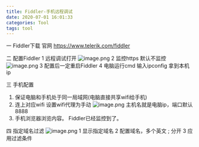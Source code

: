```yaml
---
title: Fiddler-手机远程调试
date: 2020-07-01 16:01:33
categories: Tool
tags: tool
---
```


<meta name="referrer" content="no-referrer" />


一 Fiddler下载 
官网 https://www.telerik.com/fiddler

二 配置Fiddler
1 远程调试打开
![image.png](https://upload-images.jianshu.io/upload_images/2803682-b40c8c21349a98fc.png?imageMogr2/auto-orient/strip%7CimageView2/2/w/1240)
2 监控https 默认不监控
![image.png](https://upload-images.jianshu.io/upload_images/2803682-c1ee6596fee3be52.png?imageMogr2/auto-orient/strip%7CimageView2/2/w/1240)
3 配置后一定重启Fiddler
4 电脑运行cmd 输入ipconfig  拿到本机ip  

三 手机配置
1. 保证电脑和手机处于同一局域网(电脑直接共享wifi给手机)
2. 连上对应wifi 设置wifi代理为手动
![image.png](https://upload-images.jianshu.io/upload_images/2803682-6ebda519e93d3d91.png?imageMogr2/auto-orient/strip%7CimageView2/2/w/1240)
主机名就是电脑ip，端口默认8888
3. 手机浏览器浏览内容。 Fiddler已经监控到了。

四 指定域名过滤
![image.png](https://upload-images.jianshu.io/upload_images/2803682-54d1b6fd92bc8418.png?imageMogr2/auto-orient/strip%7CimageView2/2/w/1240)
1 显示指定域名
2 配置域名，多个英文 ; 分开
3 应用过滤条件



